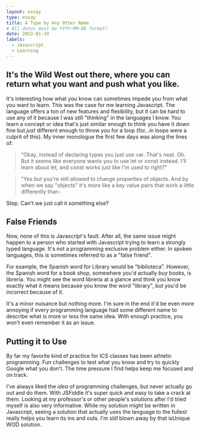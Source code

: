 ```yaml
---
layout: essay
type: essay
title: A Type by Any Other Name
# All dates must be YYYY-MM-DD format!
date: 2022-01-19
labels:
  - Javascript
  - Learning
---
```


## It's the Wild West out there, where you can return what you want and push what you like.

 It's interesting how what you know can sometimes impede you from what you want to learn. This was the case for me learning Javascript. The language offers a ton of new features and flexibility, but it can be hard to use any of it because I was still "thinking" in the languages I know. You learn a concept or idea that's just similar enough to think you have it down fine but *just* different enough to throw you for a loop (for...in loops were a culprit of this). My inner monologue the first few days was along the lines of:
 
 > "Okay, instead of declaring types you just use var. That's neat. Oh. But it seems like everyone wants you to use let or const instead. I'll learn about let, and const works just like I'm used to right?" 

 > "Yes but you're still allowed to change properties of objects. And by when we say "objects" it's more like a key value pairs that work a little differently than-

Stop. Can't we just call it something else?

## False Friends

Now, none of this is Javascript's fault. After all, the same issue might happen to a person who started with Javascript trying to learn a strongly typed language. It's not a programming exclusive problem either. In spoken languages, this is sometimes referred to as a "false friend".

For example, the Spanish word for Library would be "biblioteca". However, the Spanish word for a book shop, somewhere you'd actually *buy* books, is librería. You might see the word librería at a glance and think you know exactly what it means because you know the word "library", but you'd be incorrect because of it.

It's a minor nuisance but nothing more. I'm sure in the end it'd be even more annoying if every programming language had some different name to describe what is more or less the same idea. With enough practice, you won't even remember it as an issue.

## Putting it to Use
By far my favorite kind of practice for ICS classes has been athletic programming. Fun challenges to test what you know and try to quickly Google what you don't. The time pressure I find helps keep me focused and on track.

I've always liked the *idea* of programming challenges, but never actually go out and do them. With JSFiddle it's super quick and easy to take a crack at them. Looking at my professor's or other people's solutions after I'd tried myself is also very informative. While my solution might be written in Javascript, seeing a solution that actually uses the language to the fullest really helps you learn its ins and outs. I'm *still* blown away by that isUnique WOD solution.
